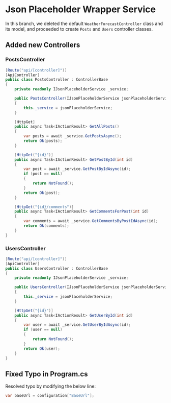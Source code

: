 # Json Placeholder Wrapper Service 
In this branch, we deleted the default `WeatherForecastController` class and its model, and proceeded to create `Posts` and `Users` controller classes.

## Added new Controllers
### PostsController
```C#
[Route("api/[controller]")]
[ApiController]
public class PostsController : ControllerBase
{
    private readonly IJsonPlaceholderService _service;

    public PostsController(IJsonPlaceholderService jsonPlaceholderService)
    {
        this._service = jsonPlaceholderService;
    }

    [HttpGet]
    public async Task<IActionResult> GetAllPosts()
    {
        var posts = await _service.GetPostsAsync();
        return Ok(posts);
    }

    [HttpGet("{id}")]
    public async Task<IActionResult> GetPostById(int id)
    {
        var post = await _service.GetPostByIdAsync(id);
        if (post == null)
        {
            return NotFound();
        }
        return Ok(post);
    }

    [HttpGet("{id}/comments")]
    public async Task<IActionResult> GetCommentsForPost(int id)
    {
        var comments = await _service.GetCommentsByPostIdAsync(id);
        return Ok(comments);
    }
}
```

### UsersController
```C#
[Route("api/[controller]")]
[ApiController]
public class UsersController : ControllerBase
{
    private readonly IJsonPlaceholderService _service;

    public UsersController(IJsonPlaceholderService jsonPlaceholderService)
    {
        this._service = jsonPlaceholderService;
    }

    [HttpGet("{id}")]
    public async Task<IActionResult> GetUserById(int id)
    {
        var user = await _service.GetUserByIdAsync(id);
        if (user == null)
        {
            return NotFound();
        }
        return Ok(user);
    }
}
```


## Fixed Typo in Program.cs
Resolved typo by modifying the below line:
```C#
var baseUrl = configuration["BaseUrl"];
```